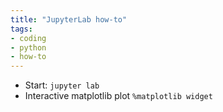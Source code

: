 ```yaml
---
title: "JupyterLab how-to"
tags:
- coding
- python
- how-to
---
```


- Start: `jupyter lab`
- Interactive matplotlib plot `%matplotlib widget`
